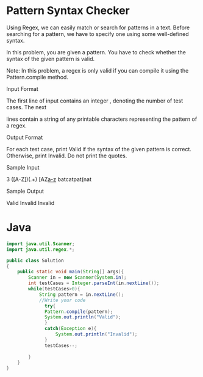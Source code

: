 # Pattern Syntax Checker

Using Regex, we can easily match or search for patterns in a text. Before searching for a pattern, we have to specify one using some well-defined syntax.

In this problem, you are given a pattern. You have to check whether the syntax of the given pattern is valid.

Note: In this problem, a regex is only valid if you can compile it using the Pattern.compile method.

Input Format

The first line of input contains an integer
, denoting the number of test cases. The next

lines contain a string of any printable characters representing the pattern of a regex.

Output Format

For each test case, print Valid if the syntax of the given pattern is correct. Otherwise, print Invalid. Do not print the quotes.

Sample Input

3
([A-Z])(.+)
[AZ[a-z](a-z)
batcatpat(nat

Sample Output

Valid
Invalid
Invalid

# Java
```java
import java.util.Scanner;
import java.util.regex.*;

public class Solution
{
	public static void main(String[] args){
		Scanner in = new Scanner(System.in);
		int testCases = Integer.parseInt(in.nextLine());
		while(testCases>0){
			String pattern = in.nextLine();
          	//Write your code
              try{
              Pattern.compile(pattern);
              System.out.println("Valid");
              }
              catch(Exception e){
                  System.out.println("Invalid");
              }
              testCases--;
              
		}
	}
}
```
